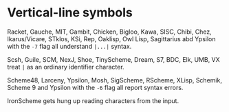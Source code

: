# Vertical-line symbols

Racket, Gauche, MIT, Gambit, Chicken, Bigloo, Kawa, SISC, Chibi, Chez, Ikarus/Vicare, STklos, KSi, Rep, Oaklisp, Owl Lisp, Sagittarius abd Ypsilon with the `-7` flag all understand `|...|` syntax.

Scsh, Guile, SCM, NexJ, Shoe, TinyScheme, Dream, S7, BDC, Elk, UMB, VX treat `|` as an ordinary
identifier character.

Scheme48, Larceny, Ypsilon, Mosh, SigScheme, RScheme, XLisp, Schemik, Scheme 9 and Ypsilon with the `-6` flag all report syntax errors.

IronScheme gets hung up reading characters from the input.
